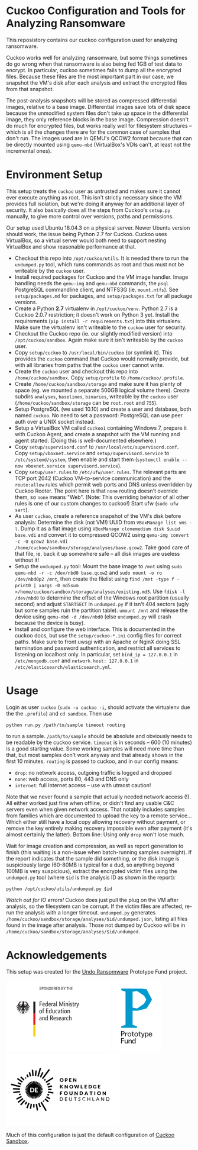 # Cuckoo Configuration and Tools for Analyzing Ransomware

This reposistory contains our cuckoo configuration used for analyzing
ransomware.

Cuckoo works well for analyzing ransomware, but some things sometimes do go
wrong when that ransomware is also being fed 1GB of test data to encrypt. In
particular, cuckoo sometimes fails to dump all the encrypted files. Because
these files are the most important part in our case, we snapshot the VM's disk
after each analysis and extract the encrypted files from that snapshot.

The post-analysis snapshots will be stored as compressed differential images,
relative to a base image. Differential images save lots of disk space because
the unmodified system files don't take up space in the differential image,
they only reference blocks in the base image. Compression doesn't do much for
encrypted files, but works really well for filesystem structures – which is
all the changes there are for the common case of samples that don't run. The
images used are in QEMU's QCOW2 format because that can be directly mounted
using `qemu-nbd` (VirtualBox's VDIs can't, at least not the incremental ones).

# Environment Setup

This setup treats the `cuckoo` user as untrusted and makes sure it cannot ever
execute anything as root. This isn't strictly necessary since the VM provides
full isolation, but we're doing it anyway for an additional layer of security.
It also basically does all the steps from Cuckoo's `setup.py` manually, to
give more control over versions, paths and permissions.

Our setup used Ubuntu 18.04.3 on a physical server. Newer Ubuntu version
should work, the issue being Python 2.7 for Cuckoo. Cuckoo uses VirtualBox,
so a virtual server would both need to support nesting VirtualBox and show
reasonable performance at that.

- Checkout this repo into `/opt/cuckoo/utils`. It is needed there to run the
  `undumped.py` tool, which runs commands as root and thus must not be
  writeable by the `cuckoo` user.
- Install required packages for Cuckoo and the VM image handler. Image
  handling needs the `qemu-img` and `qemu-nbd` commands, the `psql` PostgreSQL
  commandline client, and NTFS3G (ie. `mount.ntfs`). See `setup/packages.md`
  for packages, and `setup/packages.txt` for all package versions.
- Create a Python **2.7** virtualenv in `/opt/cuckoo/venv`. Python 2.7 is a
  Cuckoo 2.0.7 restriction; it doesn't work on Python 3 yet. Install the
  requirements (`pip install -r requirements.txt`) into this virtualenv. Make
  sure the virtualenv isn't writeable to the `cuckoo` user for security.
- Checkout the Cuckoo repo (ie. our slightly modified version) into
  `/opt/cuckoo/sandbox`. Again make sure it isn't writeable by the `cuckoo`
  user.
- Copy `setup/cuckoo` to `/usr/local/bin/cuckoo` (or symlink it). This
  provides the `cuckoo` command that Cuckoo would normally provide, but with
  all libraries from paths that the `cuckoo` user cannot write.
- Create the `cuckoo` user and checkout this repo into `/home/cuckoo/sandbox`.
  Copy `setup/profile` to `/home/cuckoo/.profile`.
- Create `/home/cuckoo/sandbox/storage` and make sure it has plenty of space
  (eg. we mounted a separate 500GB logical volume there). Create subdirs
  `analyses`, `baselines`, `binaries`, writeable by the `cuckoo` user
  (`/home/cuckoo/sandbox/storage` can be `root.root` and `755`).
- Setup PostgreSQL (we used 10.10) and create a user and database, both named
  `cuckoo`. No need to set a password: PostgreSQL can use peer auth over a
  UNIX socket instead.
- Setup a VirtualBox VM called `cuckoo1` containing Windows 7, prepare it with
  Cuckoo Agent, and create a snapshot with the VM running and agent started.
  (Doing this is well-documented elsewhere.)
- Copy `setup/supervisord.conf` to `/usr/local/etc/supervisord.conf`. Copy
  `setup/vboxnet.service` and `setup/supervisord.service` to
  `/etc/systemd/system`, then enable and start them
  (`systemctl enable --now vboxnet.service supervisord.service`).
- Copy `setup/user.rules` to `/etc/ufw/user.rules`. The relevant parts are TCP
  port 2042 (Cuckoo VM-to-service communication) and the `route:allow` rules
  which permit web ports and DNS unless overridden by Cuckoo Rooter. The point
  here is that `none` routing doesn't override them, so `none` means "Web".
  (Note: This overriding behavior of all other rules is one of our custom
  changes to cuckoo!) Start ufw (`sudo ufw sart`).
- As user `cuckoo`, create a reference snapshot of the VM's disk before
  analysis: Determine the disk (not VM!) UUID from `VBoxManage list vms -l`.
  Dump it as a flat image using `VBoxManage clonemedium disk $uuid base.vdi`
  and convert it to compressed QCOW2 using
  `qemu-img convert -c -O qcow2 base.vdi /home/cuckoo/sandbox/storage/analyses/base.qcow2`.
  Take good care of that file, ie. back it up somewhere safe – all disk images
  are useless without it!
- Setup the `undumped.py` tool: Mount the base image to `/mnt` using
  `sudo qemu-nbd -r -c /dev/nbd0 base.qcow2` and
  `sudo mount -o ro /dev/nbd0p2 /mnt`, then create the filelist using
  `find /mnt -type f -print0 | xargs -0 md5sum >/home/cuckoo/sandbox/storage/analyses/existing.md5`.
  Use `fdisk -l /dev/nbd0` to determine the offset of the Windows root
  partition (usually second) and adjust `STARTSECT` in `undumped.py` if it
  isn't 404 sectors (ugly but some samples ruin the partition table).
  `umount /mnt` and release the device using `qemu-nbd -d /dev/nbd0` (else
  `undumped.py` will crash because the device is busy).
- Install and configure the web interface. This is documented in the cuckoo
  docs, but use the `setup/cuckoo-*.ini` config files for correct paths. Make
  sure to front uwsgi with an Apache or NginX doing SSL termination and
  password authentication, and restrict all services to listening on localhost
  only. In particular, set `bind_ip = 127.0.0.1` in `/etc/mongodb.conf` and
  `network.host: 127.0.0.1` in `/etc/elasticsearch/elasticsearch.yml`.

# Usage

Login as user `cuckoo` (`sudo -u cuckoo -i`, should activate the virtualenv
due the the `.profile`) and `cd sandbox`. Then use

```
python run.py /path/to/sample timeout routing
```

to run a sample. `/path/to/sample` should be absolute and obviously needs to
be readable by the cuckoo service. `timeout` is in seconds – 600 (10 minutes)
is a good starting value. Some working samples will need more time than that,
but most samples don't work anyway and that already shows in the first 10
minutes. `routing` is passed to cuckoo, and in our config means:

- `drop`: no network access, outgoing traffic is logged and dropped
- `none`: web access, ports 80, 443 and DNS only
- `internet`: full Internet access – use with utmost caution!

Note that we never found a sample that actually needed network access (!).
All either worked just fine when offline, or didn't find any usable C&C
servers even when given network access. That notably includes samples from
families which are documented to upload the key to a remote service... Which
either still have a local copy allowing recovery without payment, or remove
the key entirely making recovery impossible even after payment (it's almost
certainly the latter). Bottom line: Using only `drop` won't lose much.

Wait for image creation and compression, as well as report generation to
finish (this waiting is a non-issue when batch-running samples overnight).
If the report indicates that the sample did something, or the disk image is
suspiciously large (60-80MB is typical for a dud, so anything beyond 100MB is
very suspicious), extract the encrypted victim files using the `undumped.py`
tool (where `$id` is the analysis ID as shown in the report):

```
python /opt/cuckoo/utils/undumped.py $id
```

*Watch out for IO errors!* Cuckoo does just pull the plug on the VM after
analysis, so the filesystem can be corrupt. If the victim files are affected,
re-run the analysis with a longer timeout. `undumped.py` generates
`/home/cuckoo/sandbox/storage/analyses/$id/undumped.json`, listing all files
found in the image after analysis. Those not dumped by Cuckoo will be in
`/home/cuckoo/sandbox/storage/analyses/$id/undumped`.

# Acknowledgements

This setup was created for the
[Undo Ransomware](https://prototypefund.de/project/undo-von-ransomware-mittels-machine-learning/)
Prototype Fund project.

[![Sponsored by the Federal Ministry of Education and Research](bmbf.png)](https://www.bmbf.de/)
[![A Prototype Fund Project](ptf.png)](https://prototypefund.de/)
[![Prototype Fund is an Open Knowledge Foundation Project](okfn.png)](https://okfn.de/)

Much of this configuration is just the default configuration of
[Cuckoo Sandbox](https://cuckoosandbox.org/).
